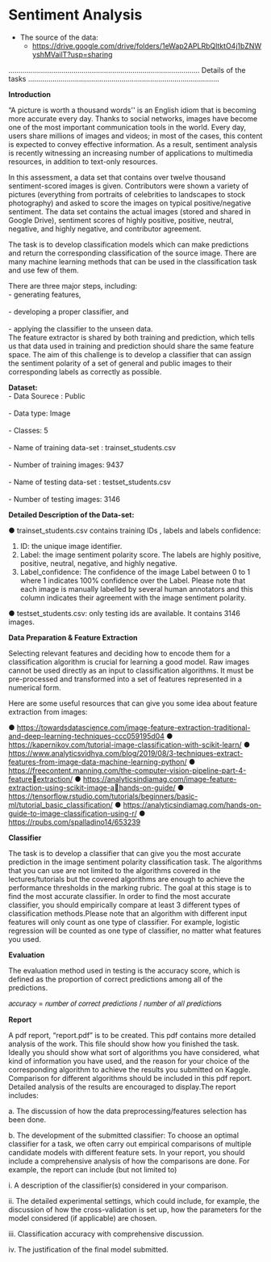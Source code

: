 
# Sentiment Analysis

* The source of the data: 
	- https://drive.google.com/drive/folders/1eWap2APLRbQltktO4j1bZNWyshMVailT?usp=sharing

..............................................................................................
Details of the tasks
..............................................................................................

**Introduction**

“A picture is worth a thousand words'' is an English idiom that is becoming more accurate
every day. Thanks to social networks, images have become one of the most important
communication tools in the world. Every day, users share millions of images and videos; in
most of the cases, this content is expected to convey effective information. As a result,
sentiment analysis is recently witnessing an increasing number of applications to multimedia
resources, in addition to text-only resources.

In this assessment, a data set that contains over twelve thousand
sentiment-scored images is given. Contributors were shown a variety of pictures (everything from
portraits of celebrities to landscapes to stock photography) and asked to score the images
on typical positive/negative sentiment. The data set contains the actual images (stored and
shared in Google Drive), sentiment scores of highly positive, positive, neutral,
negative, and highly negative, and contributor agreement. 

The task is to develop classification models which can make predictions and return the corresponding classification
of the source image. There are many machine learning methods that can be used in the
classification task and use few of them.

There are three major steps, including:
<br>- generating features,</br>
<br>- developing a proper classifier, and</br> 
<br>- applying the classifier to the unseen data.</br> 
The feature extractor is shared by both training and prediction, which tells us that data used in training
and prediction should share the same feature space. The aim of this challenge is to develop
a classifier that can assign the sentiment polarity of a set of general and public images to
their corresponding labels as correctly as possible.

**Dataset:**
<br>- Data Sourece : Public</br>
<br>- Data type: Image</br>
<br>- Classes: 5</br>
<br>- Name of training data-set : trainset_students.csv</br>
<br>- Number of training images: 9437</br>
<br>- Name of testing data-set : testset_students.csv</br>
<br>- Number of testing images: 3146</br>

**Detailed Description of the Data-set:**

● trainset_students.csv contains training IDs , labels and labels confidence:

1) ID: the unique image identifier. 
2) Label: the image sentiment polarity score. The labels are highly positive,
positive, neutral, negative, and highly negative.
3) Label_confidence: The confidence of the image Label between 0 to 1 where 1
indicates 100% confidence over the Label. Please note that each image is
manually labelled by several human annotators and this column indicates
their agreement with the image sentiment polarity.

● testset_students.csv: only testing ids are available. It contains 3146 images.

**Data Preparation & Feature Extraction**

Selecting relevant features and deciding how to encode them for a classification algorithm is
crucial for learning a good model. Raw images cannot be used directly as an input to
classification algorithms. It must be pre-processed and transformed into a set of features
represented in a numerical form.

Here are some useful resources that can give you some idea about feature extraction from images:

● https://towardsdatascience.com/image-feature-extraction-traditional-and-deep-learning-techniques-ccc059195d04
● https://kapernikov.com/tutorial-image-classification-with-scikit-learn/
● https://www.analyticsvidhya.com/blog/2019/08/3-techniques-extract-features-from-image-data-machine-learning-python/
● https://freecontent.manning.com/the-computer-vision-pipeline-part-4-featureextraction/
● https://analyticsindiamag.com/image-feature-extraction-using-scikit-image-ahands-on-guide/
● https://tensorflow.rstudio.com/tutorials/beginners/basic-ml/tutorial_basic_classification/
● https://analyticsindiamag.com/hands-on-guide-to-image-classification-using-r/
● https://rpubs.com/spalladino14/653239

**Classifier**

The task is to develop a classifier that can give you the most accurate prediction in the
image sentiment polarity classification task. The algorithms that you can use are not limited
to the algorithms covered in the lectures/tutorials but the covered algorithms are enough to
achieve the performance thresholds in the marking rubric. The goal at this stage is to find the
most accurate classifier. In order to find the most accurate classifier, you should
empirically compare at least 3 different types of classification methods.Please note that an algorithm with
different input features will only count as one type of classifier. For example, logistic
regression will be counted as one type of classifier, no matter what features you used.

**Evaluation**

The evaluation method used in testing is the accuracy score, which is defined as the
proportion of correct predictions among all of the predictions.

𝑎𝑐𝑐𝑢𝑟𝑎𝑐𝑦 = 𝑛𝑢𝑚𝑏𝑒𝑟 𝑜𝑓 𝑐𝑜𝑟𝑟𝑒𝑐𝑡 𝑝𝑟𝑒𝑑𝑖𝑐𝑡𝑖𝑜𝑛𝑠 / 𝑛𝑢𝑚𝑏𝑒𝑟 𝑜𝑓 𝑎𝑙𝑙 𝑝𝑟𝑒𝑑𝑖𝑐𝑡𝑖𝑜𝑛s

**Report**

A pdf report, “report.pdf” is to be created. This pdf contains more detailed analysis of the
work. This file should show how you finished the task. Ideally you should show what
sort of algorithms you have considered, what kind of information you have used, and
the reason for your choice of the corresponding algorithm to achieve the results you
submitted on Kaggle. Comparison for different algorithms should be included in
this pdf report. Detailed analysis of the results are encouraged to display.The report includes:

a. The discussion of how the data preprocessing/features selection has been
done.

b. The development of the submitted classifier: To choose an optimal classifier
for a task, we often carry out empirical comparisons of multiple candidate
models with different feature sets. In your report, you should include a
comprehensive analysis of how the comparisons are done. For example, the
report can include (but not limited to)

i. A description of the classifier(s) considered in your comparison.

ii. The detailed experimental settings, which could include, for example,
the discussion of how the cross-validation is set up, how the
parameters for the model considered (if applicable) are chosen.

iii. Classification accuracy with comprehensive discussion.

iv. The justification of the final model submitted.

